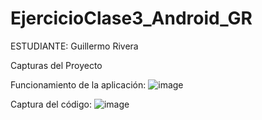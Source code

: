 # EjercicioClase3_Android_GR

ESTUDIANTE: Guillermo Rivera

Capturas del Proyecto

Funcionamiento de la aplicación:
![image](https://user-images.githubusercontent.com/66130599/130710754-7ac897cf-f74b-4b77-ac14-ad3b1e331b41.png)


Captura del código:
![image](https://user-images.githubusercontent.com/66130599/130710776-30c54623-432c-4d24-b9bd-8a6ecfd8126d.png)

